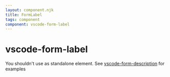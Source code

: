```yaml
---
layout: component.njk
title: FormLabel
tags: component
component: vscode-form-label
---
```


# vscode-form-label

You shouldn't use as standalone element. See [vscode-form-description](https://bendera.github.io/vscode-webview-elements/components/vscode-form-label/) for examples
